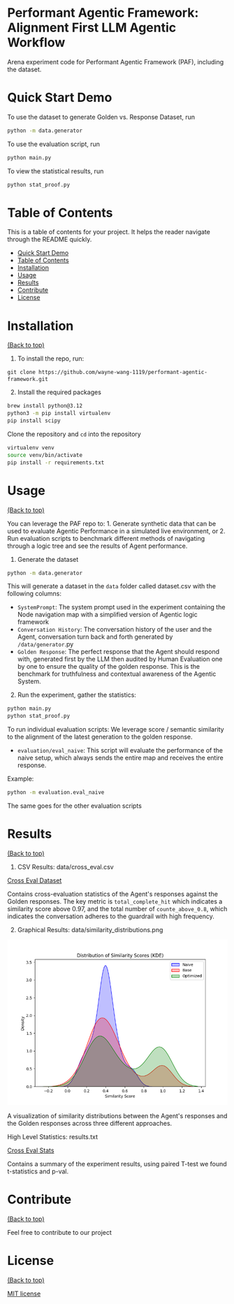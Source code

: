 # Performant Agentic Framework: Alignment First LLM Agentic Workflow

Arena experiment code for Performant Agentic Framework (PAF), including the dataset.

# Quick Start Demo

To use the dataset to generate Golden vs. Response Dataset, run

```bash
python -m data.generator
```

To use the evaluation script, run

```bash
python main.py
```

To view the statistical results, run
```bash
python stat_proof.py
```

# Table of Contents

This is a table of contents for your project. It helps the reader navigate through the README quickly.

- [Quick Start Demo](#quick-start-demo)
- [Table of Contents](#table-of-contents)
- [Installation](#installation)
- [Usage](#usage)
- [Results](#results)
- [Contribute](#contribute)
- [License](#license)

# Installation

[(Back to top)](#table-of-contents)

1. To install the repo, run:

```shell
git clone https://github.com/wayne-wang-1119/performant-agentic-framework.git
```

2. Install the required packages

```bash
brew install python@3.12
python3 -m pip install virtualenv
pip install scipy
```

Clone the repository and `cd` into the repository

```bash
virtualenv venv
source venv/bin/activate
pip install -r requirements.txt
```

# Usage

[(Back to top)](#table-of-contents)

You can leverage the PAF repo to: 1. Generate synthetic data that can be used to evaluate Agentic Performance in a simulated live environment, or 2. Run evaluation scripts to benchmark different methods of navigating through a logic tree and see the results of Agent performance.

1.  Generate the dataset

```bash
python -m data.generator
```

This will generate a dataset in the `data` folder called dataset.csv with the following columns:

- `SystemPrompt`: The system prompt used in the experiment containing the Node navigation map with a simplified version of Agentic logic framework
- `Conversation History`: The conversation history of the user and the Agent, conversation turn back and forth generated by `/data/generator`.py
- `Golden Response`: The perfect response that the Agent should respond with, generated first by the LLM then audited by Human Evaluation one by one to ensure the quality of the golden response. This is the benchmark for truthfulness and contextual awareness of the Agentic System.

2. Run the experiment, gather the statistics:

```bash
python main.py
python stat_proof.py
```

To run individual evaluation scripts:
We leverage score / semantic similarity to the alignment of the latest generation to the golden response.

- `evaluation/eval_naive`: This script will evaluate the performance of the naive setup, which always sends the entire map and receives the entire response.

Example:

```bash
python -m evaluation.eval_naive
```

The same goes for the other evaluation scripts

# Results

[(Back to top)](#table-of-contents)


1. CSV Results: data/cross_eval.csv

[Cross Eval Dataset](./data/cross_eval.csv)

Contains cross-evaluation statistics of the Agent's responses against the Golden responses. The key metric is `total_complete_hit` which indicates a similarity score above 0.97, and the total number of `counte_above_0.8`, which indicates the conversation adheres to the guardrail with high frequency. 

2. Graphical Results: data/similarity_distributions.png

![Cross Eval Graph](./data/similarity_distributions.png)

A visualization of similarity distributions between the Agent's responses and the Golden responses across three different approaches.

High Level Statistics: results.txt

[Cross Eval Stats](./results.txt)

Contains a summary of the experiment results, using paired T-test we found t-statistics and p-val.



# Contribute

[(Back to top)](#table-of-contents)

Feel free to contribute to our project

# License

[(Back to top)](#table-of-contents)

[MIT license](./LICENSE)
